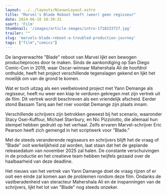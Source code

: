 ```yaml
---
layout: ../../layouts/NieuwsLayout.astro
title: "Marvel's Blade Reboot heeft (weer) geen regisseur"
date: 2024-06-18 10:39:31
soort: 'Film'
thumbnail: '/images/article-images/intro-1718233727.jpg'
trailer: ""
slug: 'marvels-blade-reboot-a-troubled-production-journey'
tags: ["film","comics"]
---
```


De langverwachte "Blade" reboot van Marvel lijkt een bewogen productieproces door te maken. Sinds de aankondiging op San Diego Comic-Con in 2019, waar Oscar-winnaar Mahershala Ali de hoofdrol onthulde, heeft het project verschillende tegenslagen gekend en lijkt het moeilijk om van de grond te komen.

Wat er toch uitzag als een veelbelovend project met Yann Demange als regisseur, heeft nu weer een klap te verduren gekregen met zijn vertrek uit de film. Dit vertrek wordt beschreven als een vriendelijk afscheid. Eerder stond Bassam Tariq aan het roer voordat Demange zijn plaats innam.

Verschillende schrijvers zijn betrokken geweest bij het scenario, waaronder Stacy Osei-Kuffour, Michael Starrbury, en Nic Pizzolotto, die allemaal hun stempel hebben gedrukt op het verhaal. Zelfs ervaren Marvel-schrijver Eric Pearson heeft zich gemengd in het scriptwerk voor "Blade."

Met de steeds veranderende regisseurs en schrijvers blijft het de vraag of "Blade" ooit werkelijkheid zal worden, laat staan dat het de geplande releasedatum van november 2025 zal halen. De constante verschuivingen in de productie en het creatieve team hebben twijfels gezaaid over de haalbaarheid van deze deadline. 

Het nieuws van het vertrek van Yann Damange doet de vraag rijzen of er ooit een einde zal komen aan de problemen rondom deze film. Ondanks de vastberadenheid van steracteur Mahershala Ali en de inspanningen van de schrijvers, lijkt het lot van "Blade" nog steeds onzeker.
